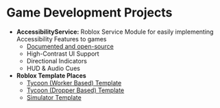 <h1>Game Development Projects</h1>

<ul>
  <li>
    <b>AccessibilityService:</b> Roblox Service Module for easily implementing Accessibility Features to games
    <ul>
      <li><a href="https://github.com/yayosoup/AccessibilityService">Documented and open-source</a></li>
      <li>High-Contrast UI Support</li>
      <li>Directional Indicators</li>
      <li>HUD & Audio Cues</li>
    </ul>
  </li>
  <li>
    <b>Roblox Template Places</b>
    <ul>
      <li><a href="https://github.com/yayosoup/rblx-base-tycoon">Tycoon (Worker Based) Template</a></li>
      <li><a href="https://github.com/yayosoup/rblx-base-tycoon-worker">Tycoon (Dropper Based) Template</a></li>
      <li><a href="https://github.com/yayosoup/rblx-base-game-sim">Simulator Template</a></li>
    </ul>
  </li>
</ul>

